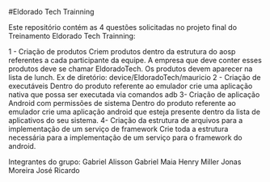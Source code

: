 #Eldorado Tech Trainning

Este repositório contém as 4 questões solicitadas no projeto final do 
Treinamento Eldorado Tech Trainning:

1 - Criação de produtos
Criem produtos dentro da estrutura do aosp referentes a cada participante da equipe. A
empresa que deve conter esses produtos deve se chamar EldoradoTech. Os produtos devem
aparecer na lista de lunch.
Ex de diretório: device/EldoradoTech/mauricio
2 - Criação de executáveis
Dentro do produto referente ao emulador crie uma aplicação nativa que possa ser executada
via comandos adb
3- Criação de aplicação Android com permissões de sistema
Dentro do produto referente ao emulador crie uma aplicação android que esteja presente
dentro da lista de aplicativos do seu sistema.
4- Criação da estrutura de arquivos para a implementação de um serviço de framework
Crie toda a estrutura necessária para a implementação de um serviço para o framework do
android.

Integrantes do grupo:
Gabriel Alisson 
Gabriel Maia
Henry Miller
Jonas Moreira 
José Ricardo
